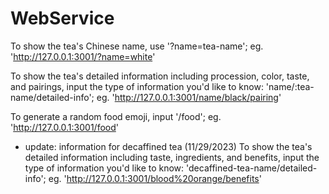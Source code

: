 # WebService

To show the tea's Chinese name, use '?name=tea-name'; eg. 'http://127.0.0.1:3001/?name=white'

To show the tea's detailed information including procession, color, taste, and pairings, input the type of information you'd like to know: 'name/:tea-name/detailed-info'; 
eg. 'http://127.0.0.1:3001/name/black/pairing'

To generate a random food emoji, input '/food'; eg. 'http://127.0.0.1:3001/food'

* update: information for decaffined tea (11/29/2023)
To show the tea's detailed information including taste, ingredients, and benefits, input the type of information you'd like to know: 'decaffined-tea-name/detailed-info'; 
eg. 'http://127.0.0.1:3001/blood%20orange/benefits'
